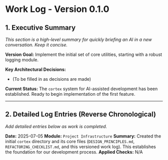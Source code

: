 ﻿# Work Log - Version 0.1.0

## 1. Executive Summary

*This section is a high-level summary for quickly briefing an AI in a new conversation. Keep it concise.*

**Version Goal:** Implement the initial set of core utilities, starting with a robust logging module.

**Key Architectural Decisions:**
- (To be filled in as decisions are made)

**Current Status:** The `cortex` system for AI-assisted development has been established. Ready to begin implementation of the first feature.

---

## 2. Detailed Log Entries (Reverse Chronological)

*Add detailed entries below as work is completed.*

**Date:** 2025-07-05
**Module:** `Project Infrastructure`
**Summary:** Created the initial `cortex` directory and its core files (`DESIGN_PRINCIPLES.md`, `REFACTORING_CHECKLIST.md`, and this versioned work log). This establishes the foundation for our development process.
**Applied Checks:** N/A